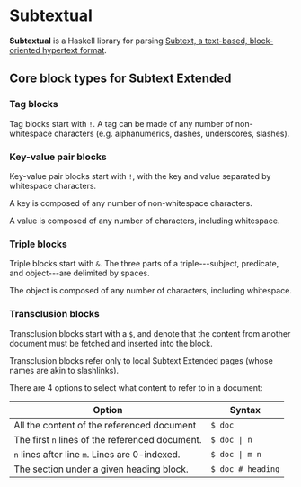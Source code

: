 # Subtextual

**Subtextual** is a Haskell library for parsing [Subtext, a text-based, block-oriented hypertext format](https://github.com/subconsciousnetwork/subtext).

## Core block types for Subtext Extended

### Tag blocks

Tag blocks start with `!`. A tag can be made of any number of non-whitespace characters (e.g. alphanumerics, dashes, underscores, slashes).

### Key-value pair blocks

Key-value pair blocks start with `!`, with the key and value separated by whitespace characters.

A key is composed of any number of non-whitespace characters.

A value is composed of any number of characters, including whitespace.

### Triple blocks

Triple blocks start with `&`. The three parts of a triple---subject, predicate, and object---are delimited by spaces. 

The object is composed of any number of characters, including whitespace.

### Transclusion blocks

Transclusion blocks start with a `$`, and denote that the content from another document must be fetched and inserted into the block.

Transclusion blocks refer only to local Subtext Extended pages (whose names are akin to slashlinks).

There are 4 options to select what content to refer to in a document:

| Option                                          | Syntax            |
| ----------------------------------------------- | ----------------- |
| All the content of the referenced document      | `$ doc`           |
| The first `n` lines of the referenced document. | `$ doc \| n`      |
| `n` lines after line `m`. Lines are 0-indexed.  | `$ doc \| m n`    |
| The section under a given heading block.        | `$ doc # heading` |